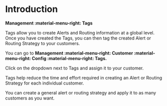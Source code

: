 # Introduction

**Management :material-menu-right: Tags**

Tags allow you to create Alerts and Routing information at a global level. Once you have created the Tags, you can then tag the created Alert or Routing Strategy to your customers.

You can go to **Management :material-menu-right: Customer :material-menu-right: Config :material-menu-right: Tags.**

Click on the dropdown next to Tags and assign it to your customer.

Tags help reduce the time and effort required in creating an Alert or Routing Strategy for each individual customer.

You can create a general alert or routing strategy and apply it to as many customers as you want.

